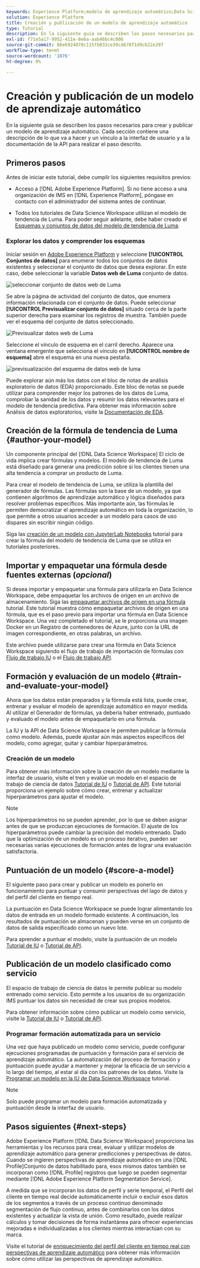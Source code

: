 ```yaml
---
keywords: Experience Platform;modelo de aprendizaje automático;Data Science Workspace;temas populares;crear y publicar un modelo
solution: Experience Platform
title: Creación y publicación de un modelo de aprendizaje automático
type: Tutorial
description: En la siguiente guía se describen los pasos necesarios para crear y publicar un modelo de aprendizaje automático.
exl-id: f71e5a17-9952-411e-8e6a-aab46bc4c006
source-git-commit: 86e6924078c115fb032ce39cd678f1d9c622e297
workflow-type: tm+mt
source-wordcount: '1076'
ht-degree: 0%

---
```



# Creación y publicación de un modelo de aprendizaje automático

En la siguiente guía se describen los pasos necesarios para crear y publicar un modelo de aprendizaje automático. Cada sección contiene una descripción de lo que va a hacer y un vínculo a la interfaz de usuario y a la documentación de la API para realizar el paso descrito.

## Primeros pasos

Antes de iniciar este tutorial, debe cumplir los siguientes requisitos previos:

- Acceso a [!DNL Adobe Experience Platform]. Si no tiene acceso a una organización de IMS en [!DNL Experience Platform], póngase en contacto con el administrador del sistema antes de continuar.

- Todos los tutoriales de Data Science Workspace utilizan el modelo de tendencia de Luma. Para poder seguir adelante, debe haber creado el [Esquemas y conjuntos de datos del modelo de tendencia de Luma](./create-luma-data.md).

### Explorar los datos y comprender los esquemas

Iniciar sesión en [Adobe Experience Platform](https://platform.adobe.com/) y seleccione **[!UICONTROL Conjuntos de datos]** para enumerar todos los conjuntos de datos existentes y seleccionar el conjunto de datos que desea explorar. En este caso, debe seleccionar la variable **Datos web de Luma** conjunto de datos.

![seleccionar conjunto de datos web de Luma](../images/models-recipes/model-walkthrough/luma-dataset.png)

Se abre la página de actividad del conjunto de datos, que enumera información relacionada con el conjunto de datos. Puede seleccionar **[!UICONTROL Previsualizar conjunto de datos]** situado cerca de la parte superior derecha para examinar los registros de muestra. También puede ver el esquema del conjunto de datos seleccionado.

![Previsualizar datos web de Luma](../images/models-recipes/model-walkthrough/preview-dataset.png)

Seleccione el vínculo de esquema en el carril derecho. Aparece una ventana emergente que selecciona el vínculo en **[!UICONTROL nombre de esquema]** abre el esquema en una nueva pestaña.

![previsualización del esquema de datos web de luma](../images/models-recipes/model-walkthrough/preview-schema.png)

Puede explorar aún más los datos con el bloc de notas de análisis exploratorio de datos (EDA) proporcionado. Este bloc de notas se puede utilizar para comprender mejor los patrones de los datos de Luma, comprobar la sanidad de los datos y resumir los datos relevantes para el modelo de tendencia predictiva. Para obtener más información sobre Análisis de datos exploratorios, visite la [Documentación de EDA](../jupyterlab/eda-notebook.md).

## Creación de la fórmula de tendencia de Luma {#author-your-model}

Un componente principal del [!DNL Data Science Workspace] El ciclo de vida implica crear fórmulas y modelos. El modelo de tendencia de Luma está diseñado para generar una predicción sobre si los clientes tienen una alta tendencia a comprar un producto de Luma.

Para crear el modelo de tendencia de Luma, se utiliza la plantilla del generador de fórmulas. Las fórmulas son la base de un modelo, ya que contienen algoritmos de aprendizaje automático y lógica diseñados para resolver problemas específicos. Más importante aún, las fórmulas le permiten democratizar el aprendizaje automático en toda la organización, lo que permite a otros usuarios acceder a un modelo para casos de uso dispares sin escribir ningún código.

Siga las [creación de un modelo con JupyterLab Notebooks](../jupyterlab/create-a-model.md) tutorial para crear la fórmula del modelo de tendencia de Luma que se utiliza en tutoriales posteriores.

## Importar y empaquetar una fórmula desde fuentes externas (*opcional*)

Si desea importar y empaquetar una fórmula para utilizarla en Data Science Workspace, debe empaquetar los archivos de origen en un archivo de almacenamiento. Siga las [empaquetar archivos de origen en una fórmula](./package-source-files-recipe.md) tutorial. Este tutorial muestra cómo empaquetar archivos de origen en una fórmula, que es el paso previo para importar una fórmula en Data Science Workspace. Una vez completado el tutorial, se le proporciona una imagen Docker en un Registro de contenedores de Azure, junto con la URL de imagen correspondiente, en otras palabras, un archivo.

Este archivo puede utilizarse para crear una fórmula en Data Science Workspace siguiendo el flujo de trabajo de importación de fórmulas con [Flujo de trabajo IU](./import-packaged-recipe-ui.md) o el [Flujo de trabajo API](./import-packaged-recipe-api.md).

## Formación y evaluación de un modelo {#train-and-evaluate-your-model}

Ahora que los datos están preparados y la fórmula está lista, puede crear, entrenar y evaluar el modelo de aprendizaje automático en mayor medida. Al utilizar el Generador de fórmulas, ya debería haber entrenado, puntuado y evaluado el modelo antes de empaquetarlo en una fórmula.

La IU y la API de Data Science Workspace le permiten publicar la fórmula como modelo. Además, puede ajustar aún más aspectos específicos del modelo, como agregar, quitar y cambiar hiperparámetros.

### Creación de un modelo

Para obtener más información sobre la creación de un modelo mediante la interfaz de usuario, visite el tren y evalúe un modelo en el espacio de trabajo de ciencia de datos [Tutorial de IU](./train-evaluate-model-ui.md) o [Tutorial de API](./train-evaluate-model-api.md). Este tutorial proporciona un ejemplo sobre cómo crear, entrenar y actualizar hiperparámetros para ajustar el modelo.

>[!NOTE]
>
> Los hiperparámetros no se pueden aprender, por lo que se deben asignar antes de que se produzcan ejecuciones de formación. El ajuste de los hiperparámetros puede cambiar la precisión del modelo entrenado. Dado que la optimización de un modelo es un proceso iterativo, pueden ser necesarias varias ejecuciones de formación antes de lograr una evaluación satisfactoria.

## Puntuación de un modelo {#score-a-model}

El siguiente paso para crear y publicar un modelo es ponerlo en funcionamiento para puntuar y consumir perspectivas del lago de datos y del perfil del cliente en tiempo real.

La puntuación en Data Science Workspace se puede lograr alimentando los datos de entrada en un modelo formado existente. A continuación, los resultados de puntuación se almacenan y pueden verse en un conjunto de datos de salida especificado como un nuevo lote.

Para aprender a puntuar el modelo, visite la puntuación de un modelo [Tutorial de IU](./score-model-ui.md) o [Tutorial de API](./score-model-api.md).

## Publicación de un modelo clasificado como servicio

El espacio de trabajo de ciencia de datos le permite publicar su modelo entrenado como servicio. Esto permite a los usuarios de su organización IMS puntuar los datos sin necesidad de crear sus propios modelos.

Para obtener información sobre cómo publicar un modelo como servicio, visite la [Tutorial de IU](./publish-model-service-ui.md) o [Tutorial de API](./publish-model-service-api.md).

### Programar formación automatizada para un servicio

Una vez que haya publicado un modelo como servicio, puede configurar ejecuciones programadas de puntuación y formación para el servicio de aprendizaje automático. La automatización del proceso de formación y puntuación puede ayudar a mantener y mejorar la eficacia de un servicio a lo largo del tiempo, al estar al día con los patrones de los datos. Visite la [Programar un modelo en la IU de Data Science Workspace](./schedule-models-ui.md) tutorial.

>[!NOTE]
>
> Solo puede programar un modelo para formación automatizada y puntuación desde la interfaz de usuario.

## Pasos siguientes {#next-steps}

Adobe Experience Platform [!DNL Data Science Workspace] proporciona las herramientas y los recursos para crear, evaluar y utilizar modelos de aprendizaje automático para generar predicciones y perspectivas de datos. Cuando se ingieren perspectivas de aprendizaje automático en una [!DNL Profile]Conjunto de datos habilitado para, esos mismos datos también se incorporan como [!DNL Profile] registros que luego se pueden segmentar mediante [!DNL Adobe Experience Platform Segmentation Service].

A medida que se incorporan los datos de perfil y serie temporal, el Perfil del cliente en tiempo real decide automáticamente incluir o excluir esos datos de los segmentos a través de un proceso continuo denominado segmentación de flujo continuo, antes de combinarlos con los datos existentes y actualizar la vista de unión. Como resultado, puede realizar cálculos y tomar decisiones de forma instantánea para ofrecer experiencias mejoradas e individualizadas a los clientes mientras interactúan con su marca.

Visite el tutorial de [enriquecimiento del perfil del cliente en tiempo real con perspectivas de aprendizaje automático](./enrich-profile.md) para obtener más información sobre cómo utilizar las perspectivas de aprendizaje automático.
